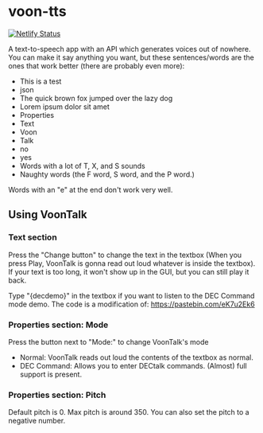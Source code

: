 # voon-tts
[![Netlify Status](https://api.netlify.com/api/v1/badges/93f30fc2-b222-4e90-9914-758911323b5c/deploy-status)](https://app.netlify.com/sites/voontalk/deploys)

A text-to-speech app with an API which generates voices out of nowhere.
You can make it say anything you want, but these sentences/words are the ones that work better (there are probably even more):

- This is a test
- json
- The quick brown fox jumped over the lazy dog
- Lorem ipsum dolor sit amet
- Properties
- Text
- Voon
- Talk
- no
- yes
- Words with a lot of T, X, and S sounds
- Naughty words (the F word, S word, and the P word.)

Words with an "e" at the end don't work very well.

## Using VoonTalk
### Text section
Press the "Change button" to change the text in the textbox (When you press Play, VoonTalk is gonna read out loud whatever is inside the textbox). If your text is too long, it won't show up in the GUI, but you can still play it back.

Type "{decdemo}" in the textbox if you want to listen to the DEC Command mode demo. The code is a modification of: https://pastebin.com/eK7u2Ek6

### Properties section: Mode
Press the button next to "Mode:" to change VoonTalk's mode

- Normal: VoonTalk reads out loud the contents of the textbox as normal.
- DEC Command: Allows you to enter DECtalk commands. (Almost) full support is present.

### Properties section: Pitch
Default pitch is 0. Max pitch is around 350. You can also set the pitch to a negative number.

